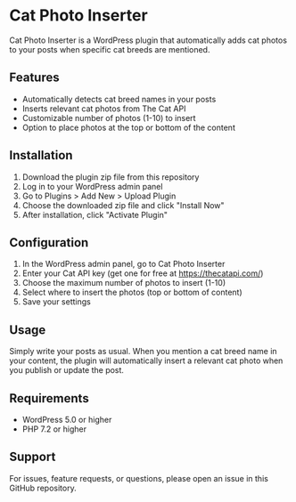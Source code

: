 # Cat Photo Inserter

Cat Photo Inserter is a WordPress plugin that automatically adds cat photos to your posts when specific cat breeds are mentioned.

## Features

- Automatically detects cat breed names in your posts
- Inserts relevant cat photos from The Cat API
- Customizable number of photos (1-10) to insert
- Option to place photos at the top or bottom of the content

## Installation

1. Download the plugin zip file from this repository
2. Log in to your WordPress admin panel
3. Go to Plugins > Add New > Upload Plugin
4. Choose the downloaded zip file and click "Install Now"
5. After installation, click "Activate Plugin"

## Configuration

1. In the WordPress admin panel, go to Cat Photo Inserter
2. Enter your Cat API key (get one for free at https://thecatapi.com/)
3. Choose the maximum number of photos to insert (1-10)
4. Select where to insert the photos (top or bottom of content)
5. Save your settings

## Usage

Simply write your posts as usual. When you mention a cat breed name in your content, the plugin will automatically insert a relevant cat photo when you publish or update the post.

## Requirements

- WordPress 5.0 or higher
- PHP 7.2 or higher

## Support

For issues, feature requests, or questions, please open an issue in this GitHub repository.
